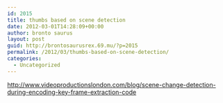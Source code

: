 ```yaml
---
id: 2015
title: thumbs based on scene detection
date: 2012-03-01T14:28:09+00:00
author: bronto saurus
layout: post
guid: http://brontosaurusrex.69.mu/?p=2015
permalink: /2012/03/thumbs-based-on-scene-detection/
categories:
  - Uncategorized
---
```

<http://www.videoproductionslondon.com/blog/scene-change-detection-during-encoding-key-frame-extraction-code>
